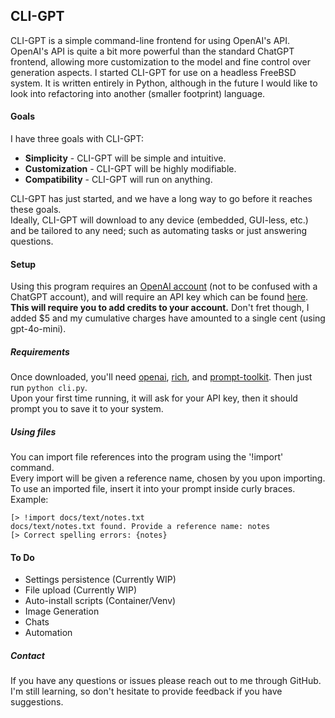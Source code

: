 ## CLI-GPT

CLI-GPT is a simple command-line frontend for using OpenAI's API.  
OpenAI's API is quite a bit more powerful than the standard ChatGPT frontend, allowing more customization to the model and fine control over generation aspects. I started CLI-GPT for use on a headless FreeBSD system. It is written entirely in Python, although in the future I would like to look into refactoring into another (smaller footprint) language.  

#### Goals  

I have three goals with CLI-GPT:    
 - **Simplicity**    - CLI-GPT will be simple and intuitive.  
 - **Customization** - CLI-GPT will be highly modifiable.  
 - **Compatibility** - CLI-GPT will run on anything.  

CLI-GPT has just started, and we have a long way to go before it reaches these goals.  
Ideally, CLI-GPT will download to any device (embedded, GUI-less, etc.) and be tailored to any need; such as automating tasks or just answering questions.   

#### Setup

Using this program requires an [OpenAI account](https://platform.openai.com/) (not to be confused with a ChatGPT account), and will require an API key which can be found [here](https://platform.openai.com/api-keys). **This will require you to add credits to your account.** Don't fret though, I added $5 and my cumulative charges have amounted to a single cent (using gpt-4o-mini).  

##### Requirements

Once downloaded, you'll need [openai](https://pypi.org/project/openai/), [rich](https://pypi.org/project/rich/), and [prompt-toolkit](https://pypi.org/project/prompt-toolkit/). Then just run `python cli.py`.  
Upon your first time running, it will ask for your API key, then it should prompt you to save it to your system.  

##### Using files

You can import file references into the program using the '!import' command.  
Every import will be given a reference name, chosen by you upon importing.  
To use an imported file, insert it into your prompt inside curly braces.  
Example:  
```
[> !import docs/text/notes.txt
docs/text/notes.txt found. Provide a reference name: notes
[> Correct spelling errors: {notes} 
```  
#### To Do

- Settings persistence (Currently WIP)
- File upload (Currently WIP)
- Auto-install scripts (Container/Venv)
- Image Generation
- Chats
- Automation

##### Contact

If you have any questions or issues please reach out to me through GitHub.  
I'm still learning, so don't hesitate to provide feedback if you have suggestions.  
